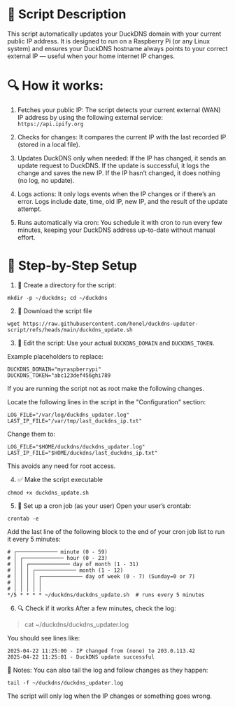 # 📝 Script Description
This script automatically updates your DuckDNS domain with your current public IP address. It is designed to run on a Raspberry Pi (or any Linux system) and ensures your DuckDNS hostname always points to your correct external IP — useful when your home internet IP changes.

# 🔍 How it works:
1. Fetches your public IP:  The script detects your current external (WAN) IP address by using the following external service:
```https://api.ipify.org```

2. Checks for changes:
It compares the current IP with the last recorded IP (stored in a local file).

3. Updates DuckDNS only when needed:
If the IP has changed, it sends an update request to DuckDNS. If the update is successful, it logs the change and saves the new IP. If the IP hasn’t changed, it does nothing (no log, no update).

4. Logs actions: 
It only logs events when the IP changes or if there’s an error. Logs include date, time, old IP, new IP, and the result of the update attempt.

5. Runs automatically via cron: 
You schedule it with cron to run every few minutes, keeping your DuckDNS address up-to-date without manual effort.

# 🧰 Step-by-Step Setup
1. 📁 Create a directory for the script:
```
mkdir -p ~/duckdns; cd ~/duckdns
```

2. 📝 Download the script file
```
wget https://raw.githubusercontent.com/honel/duckdns-updater-script/refs/heads/main/duckdns_update.sh
```

3. 📂 Edit the script:
Use your actual `DUCKDNS_DOMAIN` and `DUCKDNS_TOKEN`.

Example placeholders to replace:
```
DUCKDNS_DOMAIN="myraspberrypi"
DUCKDNS_TOKEN="abc123def456ghi789
```
  
If you are running the script not as root make the following changes.

Locate the following lines in the script in the "Configuration" section:
```
LOG_FILE="/var/log/duckdns_updater.log"
LAST_IP_FILE="/var/tmp/last_duckdns_ip.txt"
```

Change them to:
```
LOG_FILE="$HOME/duckdns/duckdns_updater.log"
LAST_IP_FILE="$HOME/duckdns/last_duckdns_ip.txt"
```

This avoids any need for root access.

4. ✅ Make the script executable
```
chmod +x duckdns_update.sh
```

5. 🔁 Set up a cron job (as your user)
Open your user’s crontab:
```
crontab -e
```

Add the last line of the following block to the end of your cron job list to run it every 5 minutes:
```
# ┌───────────── minute (0 - 59)
# │ ┌───────────── hour (0 - 23)
# │ │ ┌───────────── day of month (1 - 31)
# │ │ │ ┌───────────── month (1 - 12)
# │ │ │ │ ┌───────────── day of week (0 - 7) (Sunday=0 or 7)
# │ │ │ │ │
# │ │ │ │ │
*/5 * * * * ~/duckdns/duckdns_update.sh  # runs every 5 minutes
```

6. 🔍 Check if it works
After a few minutes, check the log:
> cat ~/duckdns/duckdns_updater.log

You should see lines like:
```
2025-04-22 11:25:00 - IP changed from (none) to 203.0.113.42
2025-04-22 11:25:01 - DuckDNS update successful
```

🧠 Notes:
You can also tail the log and follow changes as they happen:
```
tail -f ~/duckdns/duckdns_updater.log
```

The script will only log when the IP changes or something goes wrong.
